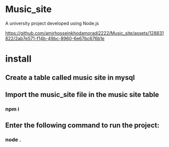 # Music_site
A university project developed using Node.js


https://github.com/amirhosseinkhodamoradi2222/Music_site/assets/128831822/2ab7e571-f14b-49bc-8960-6e67bc676b1e

# install
## Create a table called music site in mysql
## Import the music_site file in the music site table
### npm i
## Enter the following command to run the project:
### node .
